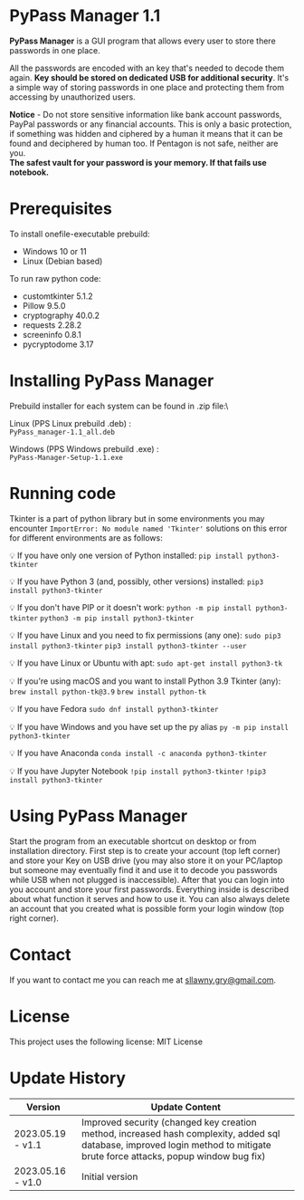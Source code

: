 # PyPass Manager 1.1

**PyPass Manager** is a GUI program that allows every user to store there passwords in one place.

All the passwords are encoded with an key that's needed to decode them again. **Key should be stored on dedicated USB 
for additional security**. It's a simple way of storing passwords in one place and protecting them from accessing 
by unauthorized users.

**Notice** - Do not store sensitive information like bank account passwords, PayPal passwords or any financial accounts. 
This is only a basic protection, if something was hidden and ciphered by a human it means that it can be found and 
deciphered by human too. If Pentagon is not safe, neither are you. \
**The safest vault for your password is your memory. If that fails use notebook.**

# Prerequisites 

To install onefile-executable prebuild: 
- Windows 10 or 11
- Linux (Debian based)

To run raw python code:
- customtkinter 5.1.2
- Pillow 9.5.0
- cryptography 40.0.2
- requests 2.28.2
- screeninfo 0.8.1
- pycryptodome 3.17

# Installing PyPass Manager

Prebuild installer for each system can be found in .zip file:\

Linux (PPS Linux prebuild .deb) :\
`PyPass_manager-1.1_all.deb`

Windows (PPS Windows prebuild .exe) :\
`PyPass-Manager-Setup-1.1.exe`

# Running code

Tkinter is a part of python library but in some environments you may encounter `ImportError: No module named 'Tkinter'` 
solutions on this error for different environments are as follows:

💡 If you have only one version of Python installed:
`pip install python3-tkinter`

💡 If you have Python 3 (and, possibly, other versions) installed:
`pip3 install python3-tkinter`

💡 If you don't have PIP or it doesn't work:
`python -m pip install python3-tkinter`
`python3 -m pip install python3-tkinter`

💡 If you have Linux and you need to fix permissions (any one):
`sudo pip3 install python3-tkinter`
`pip3 install python3-tkinter --user`

💡 If you have Linux or Ubuntu with apt:
`sudo apt-get install python3-tk`

💡 If you're using macOS and you want to install Python 3.9 Tkinter (any):
`brew install python-tk@3.9`
`brew install python-tk`

💡 If you have Fedora
`sudo dnf install python3-tkinter`

💡 If you have Windows and you have set up the py alias
`py -m pip install python3-tkinter`

💡 If you have Anaconda
`conda install -c anaconda python3-tkinter`

💡 If you have Jupyter Notebook
`!pip install python3-tkinter`
`!pip3 install python3-tkinter`

# Using PyPass Manager

Start the program from an executable shortcut on desktop or from installation directory. First step is to create your 
account (top left corner) and store your Key on USB drive (you may also store it on your PC/laptop but someone may 
eventually find it and use it to decode you passwords while USB when not plugged is inaccessible). After that you can 
login into you account and store your first passwords. Everything inside is described about what function it serves 
and how to use it. You can also always delete an account that you created what is possible form your login window 
(top right corner).

# Contact

If you want to contact me you can reach me at sllawny.gry@gmail.com.

# License

This project uses the following license: MIT License

# Update History

<table>
<thead>
	<tr>
		<th>Version</th>
		<th>Update Content</th>
	</tr>
</thead>
<tbody>
	<tr>
		<td>2023.05.19 - v1.1</td>
		<td>Improved security (changed key creation method, increased hash complexity, added sql database, improved login method to mitigate brute force attacks, popup window bug fix)</td>
	</tr>
	<tr>
	    <td>2023.05.16 - v1.0</td>
	    <td>Initial version</td>
</tbody>
</table>
